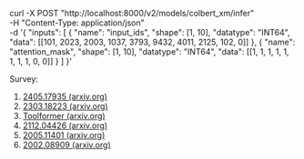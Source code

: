 curl -X POST "http://localhost:8000/v2/models/colbert_xm/infer" \
     -H "Content-Type: application/json" \
     -d '{
       "inputs": [
         {
           "name": "input_ids",
           "shape": [1, 10], 
           "datatype": "INT64",
           "data": [[101, 2023, 2003, 1037, 3793, 9432, 4011, 2125, 102, 0]]
         },
         {
           "name": "attention_mask",
           "shape": [1, 10], 
           "datatype": "INT64",
           "data": [[1, 1, 1, 1, 1, 1, 1, 1, 0, 0]]
         }
       ]
     }'


Survey:
1. [2405.17935 (arxiv.org)](https://arxiv.org/pdf/2405.17935)
2. [2303.18223 (arxiv.org)](https://arxiv.org/pdf/2303.18223)
4. [Toolformer (arxiv.org)](https://arxiv.org/pdf/2302.04761)
5. [2112.04426 (arxiv.org)](https://arxiv.org/pdf/2112.04426)
6. [2005.11401 (arxiv.org)](https://arxiv.org/pdf/2005.11401)
7. [2002.08909 (arxiv.org)](https://arxiv.org/pdf/2002.08909)
